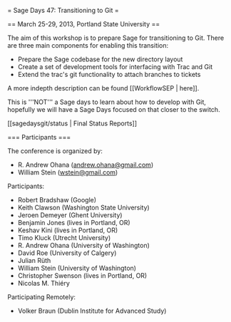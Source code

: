 = Sage Days 47: Transitioning to Git =

== March 25-29, 2013, Portland State University ==

The aim of this workshop is to prepare Sage for transitioning to Git. There are three main components for enabling this transition:

 * Prepare the Sage codebase for the new directory layout
 * Create a set of development tools for interfacing with Trac and Git
 * Extend the trac's git functionality to attach branches to tickets

A more indepth description can be found [[WorkflowSEP | here]].

This is '''NOT''' a Sage days to learn about how to develop with Git, hopefully we will have a Sage Days focused on that closer to the switch.

[[sagedaysgit/status | Final Status Reports]]

=== Participants ===

The conference is organized by:

 * R. Andrew Ohana (andrew.ohana@gmail.com)
 * William Stein (wstein@gmail.com)

Participants:

 * Robert Bradshaw (Google)
 * Keith Clawson (Washington State University)
 * Jeroen Demeyer (Ghent University)
 * Benjamin Jones (lives in Portland, OR)
 * Keshav Kini (lives in Portland, OR)
 * Timo Kluck (Utrecht University)
 * R. Andrew Ohana (University of Washington)
 * David Roe (University of Calgery)
 * Julian Rüth
 * William Stein (University of Washington)
 * Christopher Swenson (lives in Portland, OR)
 * Nicolas M. Thiéry

Participating Remotely:

 * Volker Braun (Dublin Institute for Advanced Study)
